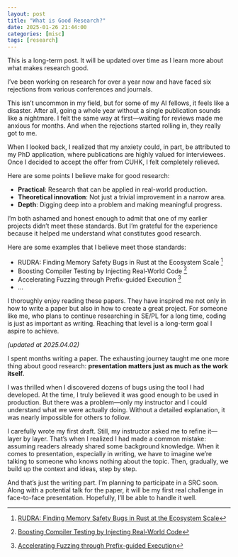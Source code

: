 ```yaml
---
layout: post
title: "What is Good Research?"
date: 2025-01-26 21:44:00
categories: [misc]
tags: [research]
---
```


This is a long-term post. It will be updated over time as I learn more about what makes research good.

<!--more-->

I’ve been working on research for over a year now and have faced six rejections from various conferences and journals. 

This isn’t uncommon in my field, but for some of my AI fellows, it feels like a disaster. After all, going a whole year without a single publication sounds like a nightmare. I felt the same way at first—waiting for reviews made me anxious for months. And when the rejections started rolling in, they really got to me. 

When I looked back, I realized that my anxiety could, in part, be attributed to my PhD application, where publications are highly valued for interviewees. Once I decided to accept the offer from CUHK, I felt completely relieved.

Here are some points I believe make for good research:

- **Practical**: Research that can be applied in real-world production.
- **Theoretical innovation**: Not just a trivial improvement in a narrow area.
- **Depth**: Digging deep into a problem and making meaningful progress.

I’m both ashamed and honest enough to admit that one of my earlier projects didn’t meet these standards. But I’m grateful for the experience because it helped me understand what constitutes good research. 

Here are some examples that I believe meet those standards:

- RUDRA: Finding Memory Safety Bugs in Rust at the Ecosystem Scale [^1]
- Boosting Compiler Testing by Injecting Real-World Code [^2]
- Accelerating Fuzzing through Prefix-guided Execution [^3]
- ...

[^1]: [RUDRA: Finding Memory Safety Bugs in Rust at the Ecosystem Scale](https://dl.acm.org/doi/10.1145/3477132.3483570)
[^2]: [Boosting Compiler Testing by Injecting Real-World Code](https://dl.acm.org/doi/10.1145/3656386)
[^3]: [Accelerating Fuzzing through Prefix-guided Execution](https://dl.acm.org/doi/10.1145/3586027)

I thoroughly enjoy reading these papers. They have inspired me not only in how to write a paper but also in how to create a great project. For someone like me, who plans to continue researching in SE/PL for a long time, coding is just as important as writing. Reaching that level is a long-term goal I aspire to achieve. 

*(updated at 2025.04.02)*

I spent months writing a paper. The exhausting journey taught me one more thing about good research: **presentation matters just as much as the work itself.**

I was thrilled when I discovered dozens of bugs using the tool I had developed. At the time, I truly believed it was good enough to be used in production. But there was a problem—only my instructor and I could understand what we were actually doing. Without a detailed explanation, it was nearly impossible for others to follow.

I carefully wrote my first draft. Still, my instructor asked me to refine it—layer by layer. That’s when I realized I had made a common mistake: assuming readers already shared some background knowledge. When it comes to presentation, especially in writing, we have to imagine we’re talking to someone who knows nothing about the topic. Then, gradually, we build up the context and ideas, step by step.

And that’s just the writing part. I’m planning to participate in a SRC soon. Along with a potential talk for the paper, it will be my first real challenge in face-to-face presentation. Hopefully, I’ll be able to handle it well. 
